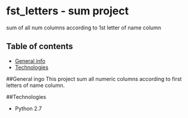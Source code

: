 # fst_letters - sum project
sum of all num columns according to 1st letter of name column

## Table of contents
* [General info](#general-info)
* [Technologies](#technologies)


##General ingo
This project sum all numeric columns according to first letters of name column.

##Technologies
* Python 2.7
